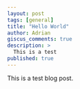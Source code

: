 ```yaml
---
layout: post
tags: [general]
title: "Hello World"
author: Adrian
giscus_comments: true
description: >
  This is a test
published: true
---
```

This is a test blog post.